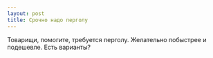 ```yaml
---
layout: post 
title: Срочно надо перголу 
--- 
```

Товарищи, помогите, требуется перголу. Желательно побыстрее и подешевле. Есть варианты?